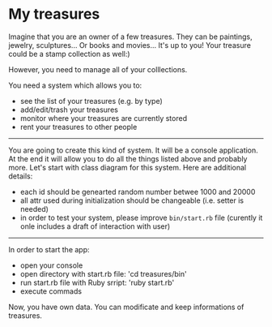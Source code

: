# My treasures

Imagine that you are an owner of a few treasures. They can be paintings, jewelry, sculptures...
Or books and movies... It's up to you! Your treasure could be a stamp collection as well:)

However, you need to manage all of your colllections.

You need a system which allows you to:

- see the list of your treasures (e.g. by type)
- add/edit/trash your treasures
- monitor where your treasures are currently stored
- rent your treasures to other people

------------------------------

You are going to create this kind of system. It will be a console application. At the end it will allow you to do all the things listed above and probably more. Let's start with class diagram for this system. Here are additional details:

- each id should be genearted random number betwee 1000 and 20000
- all attr used during initialization should be changeable (i.e. setter is needed)
- in order to test your system, please improve `bin/start.rb` file (curently it onle includes a draft of interaction with user)

------------------------------

In order to start the app: 

- open your console
- open directory with start.rb file:
'cd treasures/bin'
- run start.rb file with Ruby srript:
'ruby start.rb'
- execute commads

Now, you have own data. You can modificate and keep informations of treasures.
